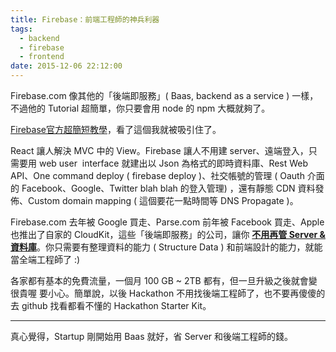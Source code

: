 ```yaml
---
title: Firebase：前端工程師的神兵利器
tags:
  - backend
  - firebase
  - frontend
date: 2015-12-06 22:12:00
---
```


Firebase.com 像其他的「後端即服務」( Baas, backend as a service ) 一樣，不過他的 Tutorial 超簡單，你只要會用 node 的 npm 大概就夠了。

[Firebase官方超簡短教學](https://www.firebase.com/docs/hosting/quickstart.html)，看了這個我就被吸引住了。

React 讓人解決 MVC 中的 View。Firebase 讓人不用建 server、遠端登入，只需要用 web user &nbsp;interface 就建出以 Json 為格式的即時資料庫、Rest Web API、One command deploy ( firebase deploy )、社交帳號的管理 ( Oauth 介面的 Facebook、Google、Twitter blah blah 的登入管理) ，還有靜態 CDN 資料發佈、Custom domain mapping ( 這個要花一點時間等 DNS Propagate )。

Firebase.com 去年被 Google 買走、Parse.com 前年被 Facebook 買走、Apple 也推出了自家的 CloudKit，這些「後端即服務」的公司，讓你&nbsp;**<u>不用再管 Server &amp; 資料庫</u>**。你只需要有整理資料的能力 ( Structure Data ) 和前端設計的能力，就能當全端工程師了 :)

各家都有基本的免費流量，一個月 100 GB ~ 2TB 都有，但一旦升級之後就會變很貴喔 要小心。簡單說，以後 Hackathon 不用找後端工程師了，也不要再傻傻的去 github 找看都看不懂的 Hackathon Starter Kit。

---
真心覺得，Startup 剛開始用 Baas 就好，省 Server 和後端工程師的錢。

